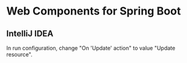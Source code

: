 Web Components for Spring Boot
=

IntelliJ IDEA
--
In run configuration, change "On 'Update' action" to value "Update resource".